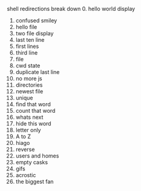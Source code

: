 shell redirections break down
0. hello world display
1. confused smiley
2. hello file
3. two file display
4. last ten line 
5. first lines
3. third line
7. file
8. cwd state
9. duplicate last line
10. no more js
11. directories
12. newest file
13. unique
14. find that word
15. count that word
16. whats next
17. hide this word
18. letter only
19. A to Z
20. hiago
21. reverse
22. users and homes
23. empty casks
24. gifs
25. acrostic
26. the biggest fan